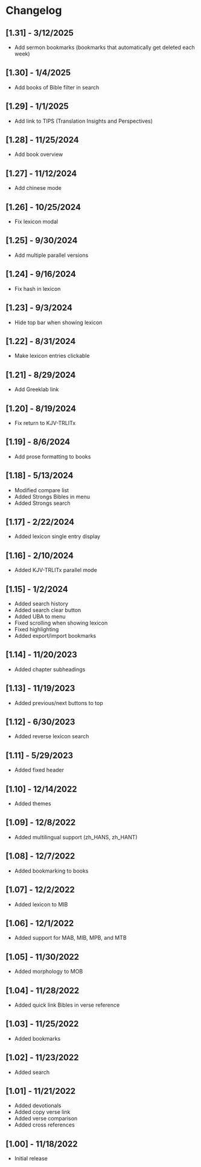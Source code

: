 # Changelog

## [1.31] - 3/12/2025

- Add sermon bookmarks (bookmarks that automatically get deleted each week)

## [1.30] - 1/4/2025

- Add books of Bible filter in search

## [1.29] - 1/1/2025

- Add link to TIPS (Translation Insights and Perspectives)

## [1.28] - 11/25/2024

- Add book overview

## [1.27] - 11/12/2024

- Add chinese mode

## [1.26] - 10/25/2024

- Fix lexicon modal

## [1.25] - 9/30/2024

- Add multiple parallel versions

## [1.24] - 9/16/2024

- Fix hash in lexicon

## [1.23] - 9/3/2024

- Hide top bar when showing lexicon

## [1.22] - 8/31/2024

- Make lexicon entries clickable

## [1.21] - 8/29/2024

- Add Greeklab link

## [1.20] - 8/19/2024

- Fix return to KJV-TRLITx

## [1.19] - 8/6/2024

- Add prose formatting to books

## [1.18] - 5/13/2024

- Modified compare list
- Added Strongs Bibles in menu
- Added Strongs search 

## [1.17] - 2/22/2024

- Added lexicon single entry display 

## [1.16] - 2/10/2024

- Added KJV-TRLITx parallel mode

## [1.15] - 1/2/2024

- Added search history
- Added search clear button
- Added UBA to menu
- Fixed scrolling when showing lexicon
- Fixed highlighting
- Added export/import bookmarks

## [1.14] - 11/20/2023

- Added chapter subheadings

## [1.13] - 11/19/2023

- Added previous/next buttons to top

## [1.12] - 6/30/2023

- Added reverse lexicon search

## [1.11] - 5/29/2023

- Added fixed header

## [1.10] - 12/14/2022

- Added themes

## [1.09] - 12/8/2022

- Added multilingual support (zh_HANS, zh_HANT)

## [1.08] - 12/7/2022

- Added bookmarking to books

## [1.07] - 12/2/2022

- Added lexicon to MIB

## [1.06] - 12/1/2022

- Added support for MAB, MIB, MPB, and MTB

## [1.05] - 11/30/2022

- Added morphology to MOB

## [1.04] - 11/28/2022

- Added quick link Bibles in verse reference

## [1.03] - 11/25/2022

- Added bookmarks

## [1.02] - 11/23/2022

- Added search

## [1.01] - 11/21/2022

- Added devotionals
- Added copy verse link
- Added verse comparison
- Added cross references

## [1.00] - 11/18/2022

- Initial release